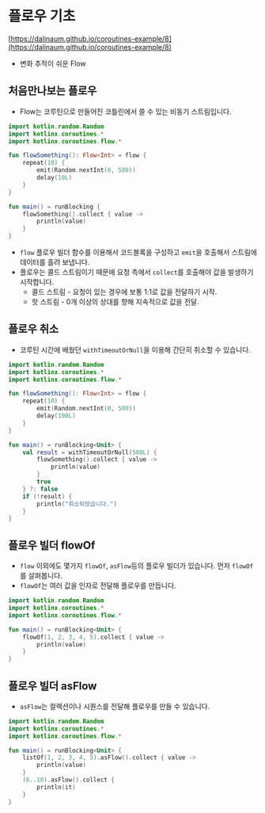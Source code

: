 # 플로우 기초

[https://dalinaum.github.io/coroutines-example/8](https://dalinaum.github.io/coroutines-example/8)

- 변화 추적이 쉬운 Flow

## 처음만나보는 플로우

- Flow는 코루틴으로 만들어진 코틀린에서 쓸 수 있는 비동기 스트림입니다.

```kotlin
import kotlin.random.Random
import kotlinx.coroutines.*
import kotlinx.coroutines.flow.*

fun flowSomething(): Flow<Int> = flow {
    repeat(10) {
        emit(Random.nextInt(0, 500))
        delay(10L)
    }
}

fun main() = runBlocking {
    flowSomething().collect { value ->
        println(value)
    }
}
```

- `flow` 플로우 빌더 함수를 이용해서 코드블록을 구성하고 `emit`을 호출해서 스트림에 데이터를 흘려 보냅니다.
- 플로우는 콜드 스트림이기 때문에 요청 측에서 `collect`를 호출해야 값을 발생하기 시작합니다.
    - 콜드 스트림 - 요청이 있는 경우에 보통 1:1로 값을 전달하기 시작.
    - 핫 스트림 - 0개 이상의 상대를 향해 지속적으로 값을 전달.

## 플로우 취소

- 코루틴 시간에 배웠던 `withTimeoutOrNull`을 이용해 간단히 취소할 수 있습니다.

```kotlin
import kotlin.random.Random
import kotlinx.coroutines.*
import kotlinx.coroutines.flow.*

fun flowSomething(): Flow<Int> = flow {
    repeat(10) {
        emit(Random.nextInt(0, 500))
        delay(100L)
    }
}

fun main() = runBlocking<Unit> {
    val result = withTimeoutOrNull(500L) {
        flowSomething().collect { value ->
            println(value)
        }
        true
    } ?: false
    if (!result) {
        println("취소되었습니다.")
    }
}
```

## 플로우 빌더 flowOf

- `flow` 이외에도 몇가지 `flowOf`, `asFlow`등의 플로우 빌더가 있습니다. 먼저 `flowOf`를 살펴봅니다.
- `flowOf`는 여러 값을 인자로 전달해 플로우를 만듭니다.

```kotlin
import kotlin.random.Random
import kotlinx.coroutines.*
import kotlinx.coroutines.flow.*

fun main() = runBlocking<Unit> {
    flowOf(1, 2, 3, 4, 5).collect { value ->
        println(value)
    }
}
```

## 플로우 빌더 asFlow

- `asFlow`는 컬렉션이나 시퀀스를 전달해 플로우를 만들 수 있습니다.

```kotlin
import kotlin.random.Random
import kotlinx.coroutines.*
import kotlinx.coroutines.flow.*

fun main() = runBlocking<Unit> {
    listOf(1, 2, 3, 4, 5).asFlow().collect { value ->
        println(value)
    }
    (6..10).asFlow().collect {
        println(it)
    }
}
```